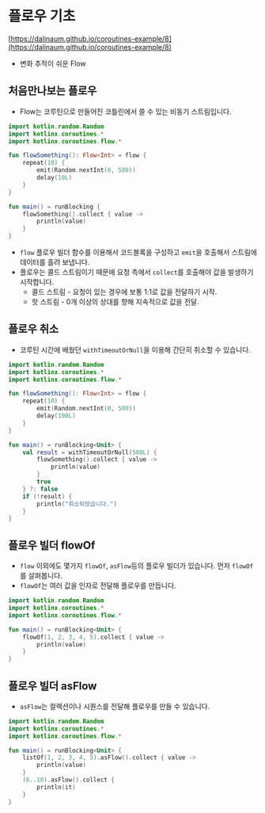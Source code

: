 # 플로우 기초

[https://dalinaum.github.io/coroutines-example/8](https://dalinaum.github.io/coroutines-example/8)

- 변화 추적이 쉬운 Flow

## 처음만나보는 플로우

- Flow는 코루틴으로 만들어진 코틀린에서 쓸 수 있는 비동기 스트림입니다.

```kotlin
import kotlin.random.Random
import kotlinx.coroutines.*
import kotlinx.coroutines.flow.*

fun flowSomething(): Flow<Int> = flow {
    repeat(10) {
        emit(Random.nextInt(0, 500))
        delay(10L)
    }
}

fun main() = runBlocking {
    flowSomething().collect { value ->
        println(value)
    }
}
```

- `flow` 플로우 빌더 함수를 이용해서 코드블록을 구성하고 `emit`을 호출해서 스트림에 데이터를 흘려 보냅니다.
- 플로우는 콜드 스트림이기 때문에 요청 측에서 `collect`를 호출해야 값을 발생하기 시작합니다.
    - 콜드 스트림 - 요청이 있는 경우에 보통 1:1로 값을 전달하기 시작.
    - 핫 스트림 - 0개 이상의 상대를 향해 지속적으로 값을 전달.

## 플로우 취소

- 코루틴 시간에 배웠던 `withTimeoutOrNull`을 이용해 간단히 취소할 수 있습니다.

```kotlin
import kotlin.random.Random
import kotlinx.coroutines.*
import kotlinx.coroutines.flow.*

fun flowSomething(): Flow<Int> = flow {
    repeat(10) {
        emit(Random.nextInt(0, 500))
        delay(100L)
    }
}

fun main() = runBlocking<Unit> {
    val result = withTimeoutOrNull(500L) {
        flowSomething().collect { value ->
            println(value)
        }
        true
    } ?: false
    if (!result) {
        println("취소되었습니다.")
    }
}
```

## 플로우 빌더 flowOf

- `flow` 이외에도 몇가지 `flowOf`, `asFlow`등의 플로우 빌더가 있습니다. 먼저 `flowOf`를 살펴봅니다.
- `flowOf`는 여러 값을 인자로 전달해 플로우를 만듭니다.

```kotlin
import kotlin.random.Random
import kotlinx.coroutines.*
import kotlinx.coroutines.flow.*

fun main() = runBlocking<Unit> {
    flowOf(1, 2, 3, 4, 5).collect { value ->
        println(value)
    }
}
```

## 플로우 빌더 asFlow

- `asFlow`는 컬렉션이나 시퀀스를 전달해 플로우를 만들 수 있습니다.

```kotlin
import kotlin.random.Random
import kotlinx.coroutines.*
import kotlinx.coroutines.flow.*

fun main() = runBlocking<Unit> {
    listOf(1, 2, 3, 4, 5).asFlow().collect { value ->
        println(value)
    }
    (6..10).asFlow().collect {
        println(it)
    }
}
```